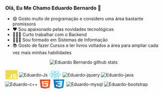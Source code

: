 ### Olá, Eu Me Chamo Eduardo Bernardo 👋

- 😄 Gosto muito de programação e considero uma área bastante promissora
- ❤️ Sou apaixonado pelas novidades tecnológicas 
- 👨🏻‍💻 Curto trabalhar com o Backend
- 👨🏻‍🎓 Sou formado em Sistemas de Informação
- 📚 Gosto de fazer Cursos e ler livros voltados a área para ampliar cada vez mais minhas habilidades

<div align="center">  
  <img width="49%" height="195px" src="https://github-readme-stats.vercel.app/api?username=Eduardobernardo06&show_icons=true&count_private=true&hide_border=true&title_color=00FFFF&icon_color=ff91a4&text_color=c9d1d9&bg_color=0d1117" alt="Eduardo Bernardo github stats" /> 
</div>


<div style="display: inline_block"><br>
  <img align="center" alt="Eduardo-Js" height="30" width="40" src="https://raw.githubusercontent.com/devicons/devicon/master/icons/javascript/javascript-plain.svg">
  <img align="center" alt="Eduardo-Js" height="30" width="40" src="https://cdn.jsdelivr.net/gh/devicons/devicon/icons/typescript/typescript-original.svg" />
  <img align="center" alt="Eduardo-React" height="30" width="40" src="https://raw.githubusercontent.com/devicons/devicon/master/icons/react/react-original.svg">
  <img align="center" alt="Eduardo-jquery" height="30" width="40" src="https://cdn.jsdelivr.net/gh/devicons/devicon/icons/jquery/jquery-original.svg">
  <img align="center" alt="Eduardo-java" height="30" width="40"  src="https://cdn.jsdelivr.net/gh/devicons/devicon/icons/java/java-original.svg" />
  <img align="center" alt="Eduardo-c++" height="30" width="40" src="https://cdn.jsdelivr.net/gh/devicons/devicon/icons/cplusplus/cplusplus-original.svg" />
  <img align="center" alt="Eduardo-HTML" height="30" width="40" src="https://raw.githubusercontent.com/devicons/devicon/master/icons/html5/html5-original.svg">
  <img align="center" alt="Eduardo-CSS" height="30" width="40" src="https://raw.githubusercontent.com/devicons/devicon/master/icons/css3/css3-original.svg">
  <img align="center" alt="Eduardo-mysql" height="30" width="40" src="https://cdn.jsdelivr.net/gh/devicons/devicon/icons/mysql/mysql-original.svg" />
  <img align="center" alt="Eduardo-bootstrap" height="30" width="40" src="https://cdn.jsdelivr.net/gh/devicons/devicon/icons/bootstrap/bootstrap-original.svg"/>
 

  </div>
